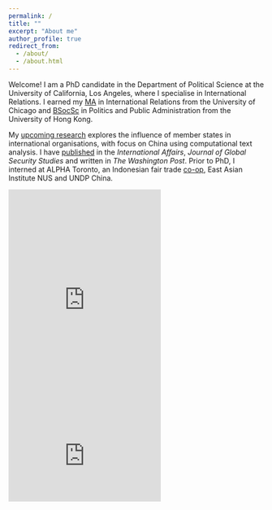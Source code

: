 ```yaml
---
permalink: /
title: ""
excerpt: "About me"
author_profile: true
redirect_from: 
  - /about/
  - /about.html
---
```


Welcome! I am a PhD candidate in the Department of Political Science at the University of California, Los Angeles, where I specialise in International Relations. I earned my [MA](https://cir.uchicago.edu/) in International Relations from the University of Chicago and [BSocSc](https://ppaweb.hku.hk/) in Politics and Public Administration from the University of Hong Kong.

My [upcoming research](http://shinghon.github.io/research) explores the influence of member states in international organisations, with focus on China using computational text analysis. I have [published](http://shinghon.github.io/publications) in the *International Affairs*, *Journal of Global Security Studies* and written in *The Washington Post*. Prior to PhD, I interned at ALPHA Toronto, an Indonesian fair trade [co-op](https://therainforestcoffee.wordpress.com/), East Asian Institute NUS and UNDP China.

<iframe height="454" width="300" frameborder='0' allowtransparency='true' scrolling='yes' src='https://www.strava.com/athletes/74309136/latest-rides/95f0d6ad23cf1c5409b240d3330509fb9b90feab'></iframe>
<iframe height="160" width="300" frameborder='0' allowtransparency='true' scrolling='no' src='https://www.strava.com/athletes/74309136/activity-summary/95f0d6ad23cf1c5409b240d3330509fb9b90feab'></iframe>
